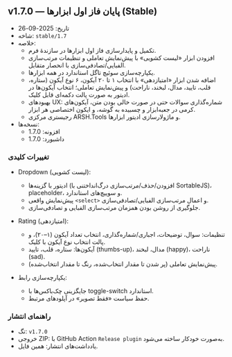 ## v1.7.0 — پایان فاز اول ابزارها (Stable)

- تاریخ: 2025-09-26
- شاخه: `stable/1.7`
- خلاصه:
  - تکمیل و پایدارسازی فاز اول ابزارها در سازندهٔ فرم.
  - افزودن ابزار «لیست کشویی» با پیش‌نمایش تعاملی و تنظیمات مرتب‌سازی الفبایی/تصادفی‌سازی با انحصار متقابل.
  - یکپارچه‌سازی سوئیچ تاگل استاندارد در همه ابزارها.
  - اضافه شدن ابزار «امتیازدهی» با انتخاب ۱ تا ۲۰ آیکون، ۶ نوع آیکون (ستاره، قلب، تایید، مدال، لبخند، ناراحت) و پیش‌نمایش تعاملی؛ انتخاب آیکون‌ها در ادیتور به صورت پالت دکمه‌ای قابل کلیک.
  - بهبودهای UX: شماره‌گذاری سوالات حتی در صورت خالی بودن متن، آیکون‌های کرمی در جعبه‌ابزار و چسبیده به گوشه، و ایکون اختصاصی هر ابزار.
  - رجیستری مرکزی ARSH.Tools و ماژولارسازی ادیتور ابزارها.
- نسخه‌ها:
  - افزونه: 1.7.0
  - داشبورد: 1.7.0

### تغییرات کلیدی

- Dropdown (لیست کشویی):
  - ادیتور با گزینه‌ها (افزودن/حذف/مرتب‌سازی درگ‌انداختنی با SortableJS)، placeholder، و سوییچ‌های استاندارد.
  - پیش‌نمایش واقعی `<select>` و اعمال مرتب‌سازی الفبایی/تصادفی‌سازی.
  - جلوگیری از روشن بودن همزمان مرتب‌سازی الفبایی و تصادفی‌سازی.

- Rating (امتیازدهی):
  - تنظیمات: سوال، توضیحات، اجباری/شماره‌گذاری، انتخاب تعداد آیکون (۱–۲۰)، و پالت انتخاب نوع آیکون با کلیک.
  - آیکون‌ها: ستاره، قلب، تایید (thumbs-up)، مدال، لبخند (happy)، ناراحت (sad).
  - پیش‌نمایش تعاملی (پر شدن تا مقدار انتخاب‌شده، رنگ تا مقدار انتخاب‌شده).

- یکپارچه‌سازی رابط:
  - جایگزینی چک‌باکس‌ها با toggle-switch استاندارد.
  - حفظ سیاست «فقط تصویر» در آپلودهای مرتبط.

### راهنمای انتشار

- تگ: `v1.7.0`
- خروجی ZIP: با GitHub Action `Release plugin` به‌صورت خودکار ساخته می‌شود.
- یادداشت‌های انتشار: همین فایل.
